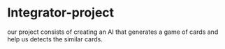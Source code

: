 # Integrator-project
our project consists of creating an AI that generates a game of cards and help us detects the similar cards. 

